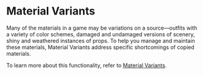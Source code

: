 # Material Variants

Many of the materials in a game may be variations on a source&mdash;outfits with a variety of color schemes, damaged and undamaged versions of scenery, shiny and weathered instances of props. To help you manage and maintain these materials, Material Variants address specific shortcomings of copied materials.

To learn more about this functionality, refer to [Material Variants](https://docs.unity3d.com/2023.1/Documentation/Manual/materialvariant-landingpage.html).
